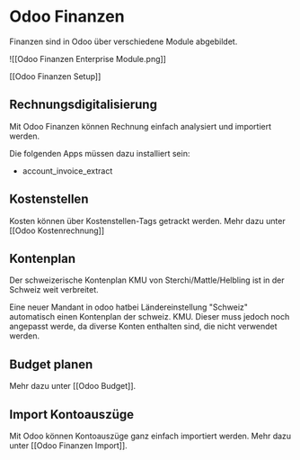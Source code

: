 # Odoo Finanzen
Finanzen sind in Odoo über verschiedene Module abgebildet.

![[Odoo Finanzen Enterprise Module.png]]

[[Odoo Finanzen Setup]]  

## Rechnungsdigitalisierung

Mit Odoo Finanzen können Rechnung einfach analysiert und importiert werden.

Die folgenden Apps müssen dazu installiert sein:
* account_invoice_extract

## Kostenstellen

Kosten können über Kostenstellen-Tags getrackt werden. Mehr dazu unter [[Odoo Kostenrechnung]]

## Kontenplan

Der schweizerische Kontenplan KMU von Sterchi/Mattle/Helbling ist in der Schweiz weit verbreitet.

Eine neuer Mandant in odoo hatbei Ländereinstellung "Schweiz" automatisch einen Kontenplan der schweiz. KMU. Dieser muss jedoch noch angepasst werde, da diverse Konten enthalten sind, die nicht verwendet werden.

## Budget planen

Mehr dazu unter [[Odoo Budget]].

## Import Kontoauszüge

Mit Odoo können Kontoauszüge ganz einfach importiert werden. Mehr dazu unter [[Odoo Finanzen Import]].